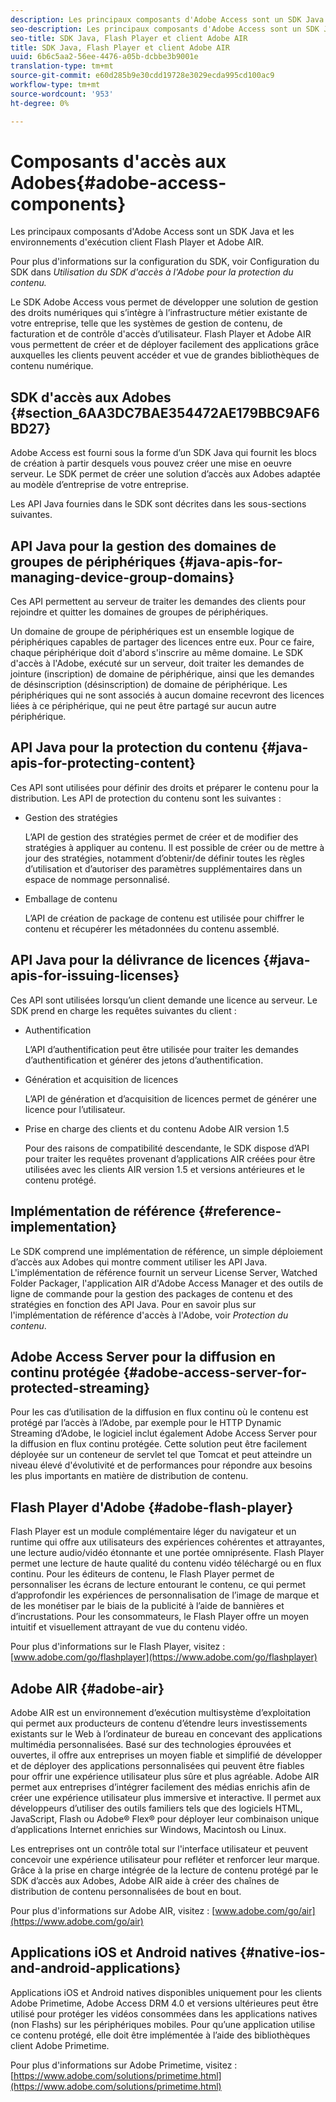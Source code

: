 ```yaml
---
description: Les principaux composants d'Adobe Access sont un SDK Java et les environnements d'exécution client Flash Player et Adobe AIR.
seo-description: Les principaux composants d'Adobe Access sont un SDK Java et les environnements d'exécution client Flash Player et Adobe AIR.
seo-title: SDK Java, Flash Player et client Adobe AIR
title: SDK Java, Flash Player et client Adobe AIR
uuid: 6b6c5aa2-56ee-4476-a05b-dcbbe3b9001e
translation-type: tm+mt
source-git-commit: e60d285b9e30cdd19728e3029ecda995cd100ac9
workflow-type: tm+mt
source-wordcount: '953'
ht-degree: 0%

---
```



# Composants d&#39;accès aux Adobes{#adobe-access-components}

Les principaux composants d&#39;Adobe Access sont un SDK Java et les environnements d&#39;exécution client Flash Player et Adobe AIR.

Pour plus d&#39;informations sur la configuration du SDK, voir Configuration du SDK dans *Utilisation du SDK d&#39;accès à l&#39;Adobe pour la protection du contenu.*

Le SDK Adobe Access vous permet de développer une solution de gestion des droits numériques qui s’intègre à l’infrastructure métier existante de votre entreprise, telle que les systèmes de gestion de contenu, de facturation et de contrôle d&#39;accès d’utilisateur. Flash Player et Adobe AIR vous permettent de créer et de déployer facilement des applications grâce auxquelles les clients peuvent accéder et vue de grandes bibliothèques de contenu numérique.

## SDK d&#39;accès aux Adobes {#section_6AA3DC7BAE354472AE179BBC9AF6BD27}

Adobe Access est fourni sous la forme d’un SDK Java qui fournit les blocs de création à partir desquels vous pouvez créer une mise en oeuvre serveur. Le SDK permet de créer une solution d’accès aux Adobes adaptée au modèle d’entreprise de votre entreprise.

Les API Java fournies dans le SDK sont décrites dans les sous-sections suivantes.

## API Java pour la gestion des domaines de groupes de périphériques {#java-apis-for-managing-device-group-domains}

Ces API permettent au serveur de traiter les demandes des clients pour rejoindre et quitter les domaines de groupes de périphériques.

Un domaine de groupe de périphériques est un ensemble logique de périphériques capables de partager des licences entre eux. Pour ce faire, chaque périphérique doit d&#39;abord s&#39;inscrire au même domaine. Le SDK d&#39;accès à l&#39;Adobe, exécuté sur un serveur, doit traiter les demandes de jointure (inscription) de domaine de périphérique, ainsi que les demandes de désinscription (désinscription) de domaine de périphérique. Les périphériques qui ne sont associés à aucun domaine recevront des licences liées à ce périphérique, qui ne peut être partagé sur aucun autre périphérique.

## API Java pour la protection du contenu {#java-apis-for-protecting-content}

Ces API sont utilisées pour définir des droits et préparer le contenu pour la distribution. Les API de protection du contenu sont les suivantes :

* Gestion des stratégies

   L’API de gestion des stratégies permet de créer et de modifier des stratégies à appliquer au contenu. Il est possible de créer ou de mettre à jour des stratégies, notamment d’obtenir/de définir toutes les règles d’utilisation et d’autoriser des paramètres supplémentaires dans un espace de nommage personnalisé.

* Emballage de contenu

   L’API de création de package de contenu est utilisée pour chiffrer le contenu et récupérer les métadonnées du contenu assemblé.

## API Java pour la délivrance de licences {#java-apis-for-issuing-licenses}

Ces API sont utilisées lorsqu’un client demande une licence au serveur. Le SDK prend en charge les requêtes suivantes du client :

* Authentification

   L’API d’authentification peut être utilisée pour traiter les demandes d’authentification et générer des jetons d’authentification.

* Génération et acquisition de licences

   L’API de génération et d’acquisition de licences permet de générer une licence pour l’utilisateur.

* Prise en charge des clients et du contenu Adobe AIR version 1.5

   Pour des raisons de compatibilité descendante, le SDK dispose d’API pour traiter les requêtes provenant d’applications AIR créées pour être utilisées avec les clients AIR version 1.5 et versions antérieures et le contenu protégé.

## Implémentation de référence {#reference-implementation}

Le SDK comprend une implémentation de référence, un simple déploiement d’accès aux Adobes qui montre comment utiliser les API Java. L&#39;implémentation de référence fournit un serveur License Server, Watched Folder Packager, l&#39;application AIR d&#39;Adobe Access Manager et des outils de ligne de commande pour la gestion des packages de contenu et des stratégies en fonction des API Java. Pour en savoir plus sur l&#39;implémentation de référence d&#39;accès à l&#39;Adobe, voir *Protection du contenu*.

## Adobe Access Server pour la diffusion en continu protégée {#adobe-access-server-for-protected-streaming}

Pour les cas d’utilisation de la diffusion en flux continu où le contenu est protégé par l’accès à l’Adobe, par exemple pour le HTTP Dynamic Streaming d’Adobe, le logiciel inclut également Adobe Access Server pour la diffusion en flux continu protégée. Cette solution peut être facilement déployée sur un conteneur de servlet tel que Tomcat et peut atteindre un niveau élevé d&#39;évolutivité et de performances pour répondre aux besoins les plus importants en matière de distribution de contenu.

## Flash Player d&#39;Adobe {#adobe-flash-player}

Flash Player est un module complémentaire léger du navigateur et un runtime qui offre aux utilisateurs des expériences cohérentes et attrayantes, une lecture audio/vidéo étonnante et une portée omniprésente. Flash Player permet une lecture de haute qualité du contenu vidéo téléchargé ou en flux continu. Pour les éditeurs de contenu, le Flash Player permet de personnaliser les écrans de lecture entourant le contenu, ce qui permet d’approfondir les expériences de personnalisation de l’image de marque et de les monétiser par le biais de la publicité à l’aide de bannières et d’incrustations. Pour les consommateurs, le Flash Player offre un moyen intuitif et visuellement attrayant de vue du contenu vidéo.

Pour plus d&#39;informations sur le Flash Player, visitez : [www.adobe.com/go/flashplayer](https://www.adobe.com/go/flashplayer)

## Adobe AIR {#adobe-air}

Adobe AIR est un environnement d’exécution multisystème d’exploitation qui permet aux producteurs de contenu d’étendre leurs investissements existants sur le Web à l’ordinateur de bureau en concevant des applications multimédia personnalisées. Basé sur des technologies éprouvées et ouvertes, il offre aux entreprises un moyen fiable et simplifié de développer et de déployer des applications personnalisées qui peuvent être fiables pour offrir une expérience utilisateur plus sûre et plus agréable. Adobe AIR permet aux entreprises d’intégrer facilement des médias enrichis afin de créer une expérience utilisateur plus immersive et interactive. Il permet aux développeurs d’utiliser des outils familiers tels que des logiciels HTML, JavaScript, Flash ou Adobe® Flex® pour déployer leur combinaison unique d’applications Internet enrichies sur Windows, Macintosh ou Linux.

Les entreprises ont un contrôle total sur l&#39;interface utilisateur et peuvent concevoir une expérience utilisateur pour refléter et renforcer leur marque. Grâce à la prise en charge intégrée de la lecture de contenu protégé par le SDK d’accès aux Adobes, Adobe AIR aide à créer des chaînes de distribution de contenu personnalisées de bout en bout.

Pour plus d&#39;informations sur Adobe AIR, visitez : [www.adobe.com/go/air](https://www.adobe.com/go/air)

## Applications iOS et Android natives {#native-ios-and-android-applications}

Applications iOS et Android natives disponibles uniquement pour les clients Adobe Primetime, Adobe Access DRM 4.0 et versions ultérieures peut être utilisé pour protéger les vidéos consommées dans les applications natives (non Flashs) sur les périphériques mobiles. Pour qu’une application utilise ce contenu protégé, elle doit être implémentée à l’aide des bibliothèques client Adobe Primetime.

Pour plus d&#39;informations sur Adobe Primetime, visitez : [https://www.adobe.com/solutions/primetime.html](https://www.adobe.com/solutions/primetime.html)